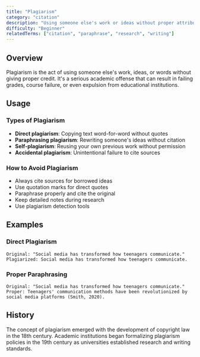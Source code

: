 ```yaml
---
title: "Plagiarism"
category: "citation"
description: "Using someone else's work or ideas without proper attribution"
difficulty: "Beginner"
relatedTerms: ["citation", "paraphrase", "research", "writing"]
---
```


## Overview

Plagiarism is the act of using someone else's work, ideas, or words without giving proper credit. It's a serious academic offense that can result in failing grades, course failure, or even expulsion from educational institutions.

## Usage

### Types of Plagiarism
- **Direct plagiarism**: Copying text word-for-word without quotes
- **Paraphrasing plagiarism**: Rewriting someone's ideas without citation
- **Self-plagiarism**: Reusing your own previous work without permission
- **Accidental plagiarism**: Unintentional failure to cite sources

### How to Avoid Plagiarism
- Always cite sources for borrowed ideas
- Use quotation marks for direct quotes
- Paraphrase properly and cite the original
- Keep detailed notes during research
- Use plagiarism detection tools

## Examples

### Direct Plagiarism
```
Original: "Social media has transformed how teenagers communicate."
Plagiarized: Social media has transformed how teenagers communicate.
```

### Proper Paraphrasing
```
Original: "Social media has transformed how teenagers communicate."
Proper: Teenagers' communication methods have been revolutionized by social media platforms (Smith, 2020).
```

## History

The concept of plagiarism emerged with the development of copyright law in the 18th century. Academic institutions began formalizing plagiarism policies in the 19th century as universities established research and writing standards. 